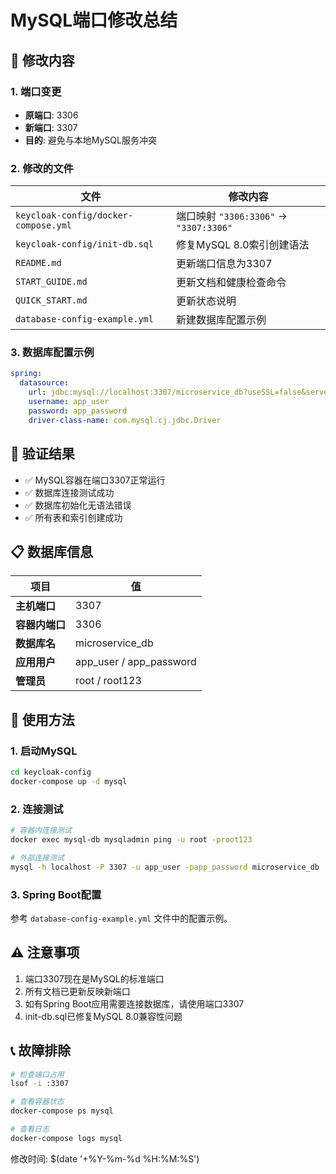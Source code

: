 # MySQL端口修改总结

## 🔧 修改内容

### 1. 端口变更
- **原端口**: 3306
- **新端口**: 3307
- **目的**: 避免与本地MySQL服务冲突

### 2. 修改的文件

| 文件 | 修改内容 |
|------|---------|
| `keycloak-config/docker-compose.yml` | 端口映射 `"3306:3306"` → `"3307:3306"` |
| `keycloak-config/init-db.sql` | 修复MySQL 8.0索引创建语法 |
| `README.md` | 更新端口信息为3307 |
| `START_GUIDE.md` | 更新文档和健康检查命令 |
| `QUICK_START.md` | 更新状态说明 |
| `database-config-example.yml` | 新建数据库配置示例 |

### 3. 数据库配置示例

```yaml
spring:
  datasource:
    url: jdbc:mysql://localhost:3307/microservice_db?useSSL=false&serverTimezone=UTC
    username: app_user
    password: app_password
    driver-class-name: com.mysql.cj.jdbc.Driver
```

## 🧪 验证结果

- ✅ MySQL容器在端口3307正常运行
- ✅ 数据库连接测试成功  
- ✅ 数据库初始化无语法错误
- ✅ 所有表和索引创建成功

## 📋 数据库信息

| 项目 | 值 |
|------|---|
| **主机端口** | 3307 |
| **容器内端口** | 3306 |
| **数据库名** | microservice_db |
| **应用用户** | app_user / app_password |
| **管理员** | root / root123 |

## 🚀 使用方法

### 1. 启动MySQL
```bash
cd keycloak-config
docker-compose up -d mysql
```

### 2. 连接测试
```bash
# 容器内连接测试
docker exec mysql-db mysqladmin ping -u root -proot123

# 外部连接测试  
mysql -h localhost -P 3307 -u app_user -papp_password microservice_db
```

### 3. Spring Boot配置
参考 `database-config-example.yml` 文件中的配置示例。

## ⚠️ 注意事项

1. 端口3307现在是MySQL的标准端口
2. 所有文档已更新反映新端口
3. 如有Spring Boot应用需要连接数据库，请使用端口3307
4. init-db.sql已修复MySQL 8.0兼容性问题

## 📞 故障排除

```bash
# 检查端口占用
lsof -i :3307

# 查看容器状态
docker-compose ps mysql

# 查看日志
docker-compose logs mysql
```

修改时间: $(date '+%Y-%m-%d %H:%M:%S')
